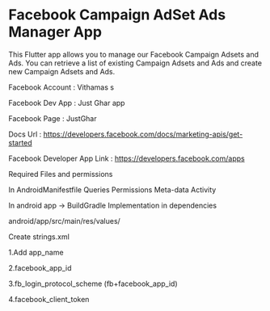 # Facebook Campaign AdSet Ads Manager App

This Flutter app allows you to manage our Facebook Campaign Adsets and Ads. You can retrieve a list of existing Campaign Adsets and Ads and create new Campaign Adsets and Ads.

Facebook Account : Vithamas s

Facebook Dev App : Just Ghar app

Facebook Page : JustGhar

Docs Url : https://developers.facebook.com/docs/marketing-apis/get-started

Facebook Developer App Link : https://developers.facebook.com/apps

Required Files and permissions

In AndroidManifestfile Queries Permissions Meta-data Activity

In android app -> BuildGradle Implementation in dependencies

android/app/src/main/res/values/

Create strings.xml

1.Add app_name

2.facebook_app_id

3.fb_login_protocol_scheme (fb+facebook_app_id)

4.facebook_client_token
